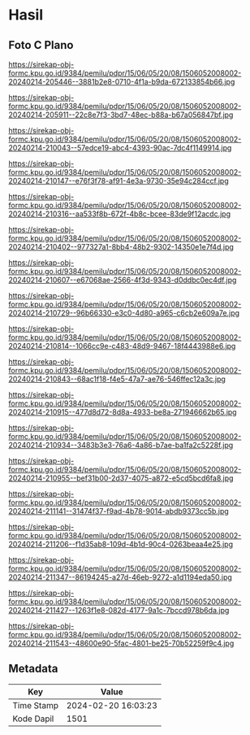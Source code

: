 # Hasil

## Foto C Plano

https://sirekap-obj-formc.kpu.go.id/9384/pemilu/pdpr/15/06/05/20/08/1506052008002-20240214-205446--3881b2e8-0710-4f1a-b9da-672133854b66.jpg

https://sirekap-obj-formc.kpu.go.id/9384/pemilu/pdpr/15/06/05/20/08/1506052008002-20240214-205911--22c8e7f3-3bd7-48ec-b88a-b67a056847bf.jpg

https://sirekap-obj-formc.kpu.go.id/9384/pemilu/pdpr/15/06/05/20/08/1506052008002-20240214-210043--57edce19-abc4-4393-90ac-7dc4f1149914.jpg

https://sirekap-obj-formc.kpu.go.id/9384/pemilu/pdpr/15/06/05/20/08/1506052008002-20240214-210147--e76f3f78-af91-4e3a-9730-35e94c284ccf.jpg

https://sirekap-obj-formc.kpu.go.id/9384/pemilu/pdpr/15/06/05/20/08/1506052008002-20240214-210316--aa533f8b-672f-4b8c-bcee-83de9f12acdc.jpg

https://sirekap-obj-formc.kpu.go.id/9384/pemilu/pdpr/15/06/05/20/08/1506052008002-20240214-210402--977327a1-8bb4-48b2-9302-14350e1e7f4d.jpg

https://sirekap-obj-formc.kpu.go.id/9384/pemilu/pdpr/15/06/05/20/08/1506052008002-20240214-210607--e67068ae-2566-4f3d-9343-d0ddbc0ec4df.jpg

https://sirekap-obj-formc.kpu.go.id/9384/pemilu/pdpr/15/06/05/20/08/1506052008002-20240214-210729--96b66330-e3c0-4d80-a965-c6cb2e609a7e.jpg

https://sirekap-obj-formc.kpu.go.id/9384/pemilu/pdpr/15/06/05/20/08/1506052008002-20240214-210814--1066cc9e-c483-48d9-9467-18f4443988e6.jpg

https://sirekap-obj-formc.kpu.go.id/9384/pemilu/pdpr/15/06/05/20/08/1506052008002-20240214-210843--68ac1f18-f4e5-47a7-ae76-546ffec12a3c.jpg

https://sirekap-obj-formc.kpu.go.id/9384/pemilu/pdpr/15/06/05/20/08/1506052008002-20240214-210915--477d8d72-8d8a-4933-be8a-271946662b65.jpg

https://sirekap-obj-formc.kpu.go.id/9384/pemilu/pdpr/15/06/05/20/08/1506052008002-20240214-210934--3483b3e3-76a6-4a86-b7ae-ba1fa2c5228f.jpg

https://sirekap-obj-formc.kpu.go.id/9384/pemilu/pdpr/15/06/05/20/08/1506052008002-20240214-210955--bef31b00-2d37-4075-a872-e5cd5bcd6fa8.jpg

https://sirekap-obj-formc.kpu.go.id/9384/pemilu/pdpr/15/06/05/20/08/1506052008002-20240214-211141--31474f37-f9ad-4b78-9014-abdb9373cc5b.jpg

https://sirekap-obj-formc.kpu.go.id/9384/pemilu/pdpr/15/06/05/20/08/1506052008002-20240214-211206--f1d35ab8-109d-4b1d-90c4-0263beaa4e25.jpg

https://sirekap-obj-formc.kpu.go.id/9384/pemilu/pdpr/15/06/05/20/08/1506052008002-20240214-211347--86194245-a27d-46eb-9272-a1d1194eda50.jpg

https://sirekap-obj-formc.kpu.go.id/9384/pemilu/pdpr/15/06/05/20/08/1506052008002-20240214-211427--1263f1e8-082d-4177-9a1c-7bccd978b6da.jpg

https://sirekap-obj-formc.kpu.go.id/9384/pemilu/pdpr/15/06/05/20/08/1506052008002-20240214-211543--48600e90-5fac-4801-be25-70b52259f9c4.jpg


## Metadata

| Key        | Value               |
| ---------- | ------------------- |
| Time Stamp | 2024-02-20 16:03:23 |
| Kode Dapil | 1501                |



